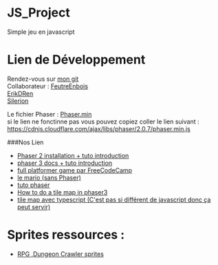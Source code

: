 # JS_Project
Simple jeu en javascript

# Lien de Développement


Rendez-vous sur [mon git](https://github.com/AGuerand) <br>
Collaborateur : 
[FeutreEnbois](https://github.com/FeutreEnBois) <br>
[ErikDRen](https://github.com/ErikDRen) <br>
[Silerion](https://github.com/Silerion)

Le fichier Phaser : [Phaser.min](https://cdnjs.cloudflare.com/ajax/libs/phaser/2.0.7/phaser.min.js) <br>
si le lien ne fonctinne pas vous pouvez copiez coller le lien suivant : https://cdnjs.cloudflare.com/ajax/libs/phaser/2.0.7/phaser.min.js

###Nos Lien

- [Phaser 2 installation + tuto introduction](https://www.youtube.com/watch?v=88DS3Z8nOdY&t=12s)
- [phaser 3 docs + tuto introduction](http://phaser.io/tutorials/making-your-first-phaser-3-game/part1)
- [full platformer game par FreeCodeCamp](https://www.youtube.com/watch?v=w-OKdSHRlfA&t=1s)
- [le mario (sans Phaser)](https://www.youtube.com/watch?v=g-FpDQ8Eqw8&list=PLS8HfBXv9ZWWe8zXrViYbIM2Hhylx8DZx&index=1)
- [tuto phaser](https://phaser.io/tutorials/making-your-first-phaser-3-game/part1)
- [How to do a tile map in phaser3](https://medium.com/@michaelwesthadley/modular-game-worlds-in-phaser-3-tilemaps-1-958fc7e6bbd6)
- [tile map avec typescript (C'est pas si différent de javascript donc ça peut servir)](https://medium.com/@junhongwang/tiled-generated-map-with-phaser-3-d2c16ffe75b6)

# Sprites ressources :
- [RPG ,Dungeon Crawler sprites](https://0x72.itch.io/dungeontileset-ii)
